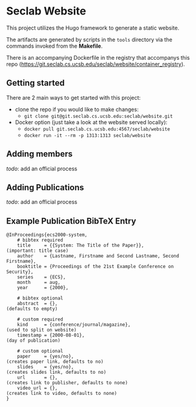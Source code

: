 # Seclab Website

This project utilizes the Hugo framework to generate a static website. 

The artifacts are generated by scripts in the `tools` directory via the commands invoked from the **Makefile**.

There is an accompanying Dockerfile in the registry that accompanys this repo (https://git.seclab.cs.ucsb.edu/seclab/website/container_registry).

## Getting started

There are 2 main ways to get started with this project:

- clone the repo if you would like to make changes:
  - `git clone git@git.seclab.cs.ucsb.edu:seclab/website.git`
- Docker option (just take a look at the website served locally):
  - `docker pull git.seclab.cs.ucsb.edu:4567/seclab/website`
  - `docker run -it --rm -p 1313:1313 seclab/website`
  
## Adding members
_todo_: add an official process

## Adding Publications
_todo_: add an official process

## Example Publication BibTeX Entry

    @InProceedings{ecs2000-system,
        # bibtex required
        title     = {{System: The Title of the Paper}},                         (important: title case)
        author    = {Lastname, Firstname and Second Lastname, Second Firstname},
        booktitle = {Proceedings of the 21st Example Conference on Security},
        series    = {ECS},
        month     = aug,
        year      = {2000},

        # bibtex optional
        abstract  = {},                                                         (defaults to empty)

        # custom required
        kind      = {conference/journal/magazine},                              (used to split on website)
        timestamp = {2000-08-01},                                               (day of publication)

        # custom optional
        paper     = {yes/no},                                                   (creates paper link, defaults to no)
        slides    = {yes/no},                                                   (creates slides link, defaults to no)
        url       = {},                                                         (creates link to publisher, defaults to none)
        video_url = {},                                                         (creates link to video, defaults to none)
    }
